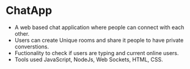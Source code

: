 # ChatApp

* A web based chat application where people can connect with each other.
* Users can create Unique rooms and share it people to have private converstions.
* Fuctionality to check if users are typing and current online users.
* Tools used JavaScript, NodeJs, Web Sockets, HTML, CSS.

